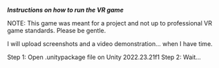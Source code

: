 *****Instructions on how to run the VR game*****

NOTE: This game was meant for a project and not up to professional VR game standards. Please be gentle.

I will upload screenshots and a video demonstration... when I have time. 

Step 1: Open .unitypackage file on Unity 2022.23.21f1
Step 2: Wait...
